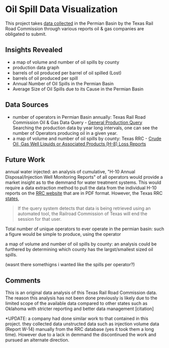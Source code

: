 # Oil Spill Data Visualization

This project takes [data collected](http://www.rrc.state.tx.us/about-us/resource-center/research/online-research-queries/) in the Permian Basin by the Texas Rail Road Commission through various reports oil & gas companies are obligated to submit. 


## Insights Revealed
- a map of volume and number of oil spills by county
- production data graph
- barrels of oil produced per barrel of oil spilled (Lost)
- barrels of oil produced per spill
- Annual Number of Oil Spills in the Permian Basin
- Average Size of Oil Spills due to its Cause in the Permian Basin


## Data Sources
- number of operators in Permian Basin annually: Texas Rail Road Commission Oil & Gas Data Query - [General Production Query](http://webapps2.rrc.texas.gov/EWA/productionQueryAction.do) Searching the production data by year long intervals, one can see the number of Operators producing oil in a given year.
- a map of volume and number of oil spills by county: Texas RRC - [Crude Oil, Gas Well Liquids or Associated Products (H-8) Loss Reports](http://www.rrc.state.tx.us/oil-gas/compliance-enforcement/h-8/)

## Future Work
annual water injected: an analysis of cumulative, "H-10 Annual Disposal/Injection Well Monitoring Reports" of all operators would provide a market insight as to the demmand for water treatment systems. This would require a data extraction method to pull the data from the individual H-10 reports on the [RRC website](http://webapps.rrc.state.tx.us/H10/h10PublicMain.do) that are in PDF format. However, the Texas RRC [states](http://www.rrc.state.tx.us/about-us/resource-center/research/online-research-queries/), 
> If the query system detects that data is being retrieved using an automated tool, the Railroad Commission of Texas will end the session for that user.

Total number of unique operators to ever operate in the permian basin: such a figure would be simple to produce, using the operator


a map of volume and number of oil spills by county: an analysis could be furthered by determining which county has the largst/smallest sized oil spills.

(wasnt there somethigns i wanted like the spills per operator?)

## Comments
This is an original data analysis of this Texas Rail Road Commission data. The reason this analysis has not been done previously is likely due to the limited scope of the available data compared to other states such as Oklahoma with stricter reporting and better data management [citation]

*UPDATE: a company had done similar work to that contained in this project. they collected data unstructed data such as injection volume data (Report W-14) manually from the RRC database (yes it took them a long time). However due to a lack in demmand the discontinued the work and pursued an alternate direction.

